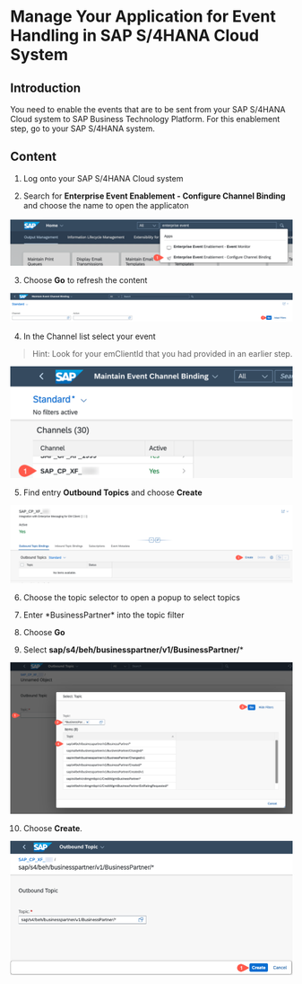 # Manage Your Application for Event Handling in SAP S/4HANA Cloud System

## Introduction

You need to enable the events that are to be sent from your SAP S/4HANA Cloud system to SAP Business Technology Platform. For this enablement step, go to your SAP S/4HANA system.

## Content

1. Log onto your SAP S/4HANA Cloud system

2. Search for **Enterprise Event Enablement - Configure Channel Binding** and choose the name to open the applicaton

 ![Event Enablement](../images/channelbinding1.png)

3. Choose **Go** to refresh the content

 ![Event Enablement](../images/channelbinding2.png)

4. In the Channel list select your event

> Hint: Look for your emClientId that you had provided in an earlier step. 

 ![Event Channel](../images/channelbinding3.png)

5. Find entry **Outbound Topics** and choose **Create**

 ![Outbound Topic](../images/channelbinding4.png)

6. Choose the topic selector to open a popup to select topics

7. Enter \*BusinessPartner\* into the topic filter

8. Choose **Go**

9. Select **sap/s4/beh/businesspartner/v1/BusinessPartner/***

 ![Business Partner](../images/channelbinding5.png)

10. Choose **Create**.

 ![Business Partner](../images/channelbinding6.png)